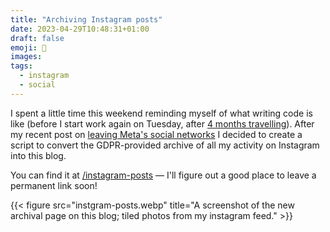 ```yaml
---
title: "Archiving Instagram posts"
date: 2023-04-29T10:48:31+01:00
draft: false
emoji: 📸
images:
tags:
  - instagram
  - social
---
```


I spent a little time this weekend reminding myself of what writing code is like (before I start work again on Tuesday, after [4 months travelling](https://adventure.awaits.us)). After my recent post on [leaving Meta's social networks](/posts/goodbye-big-social) I decided to create a script to convert the GDPR-provided archive of all my activity on Instagram into this blog.

You can find it at [/instagram-posts](/instagram-posts) — I'll figure out a good place to leave a permanent link soon!

{{< figure src="instgram-posts.webp" title="A screenshot of the new archival page on this blog; tiled photos from my instagram feed." >}}
